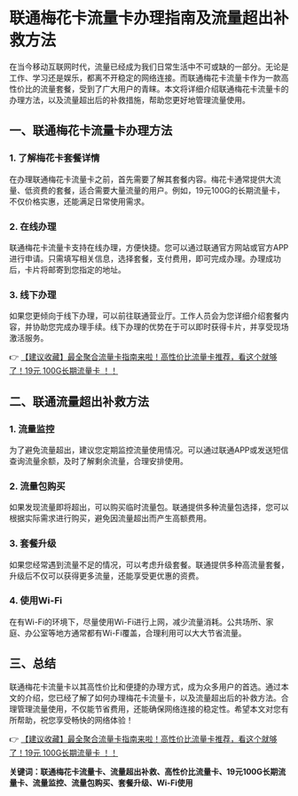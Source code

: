 # 联通梅花卡流量卡办理指南及流量超出补救方法

在当今移动互联网时代，流量已经成为我们日常生活中不可或缺的一部分。无论是工作、学习还是娱乐，都离不开稳定的网络连接。而联通梅花卡流量卡作为一款高性价比的流量套餐，受到了广大用户的青睐。本文将详细介绍联通梅花卡流量卡的办理方法，以及流量超出后的补救措施，帮助您更好地管理流量使用。

## 一、联通梅花卡流量卡办理方法

### 1. 了解梅花卡套餐详情
在办理联通梅花卡流量卡之前，首先需要了解其套餐内容。梅花卡通常提供大流量、低资费的套餐，适合需要大量流量的用户。例如，19元100G的长期流量卡，不仅价格实惠，还能满足日常使用需求。

### 2. 在线办理
联通梅花卡流量卡支持在线办理，方便快捷。您可以通过联通官方网站或官方APP进行申请。只需填写相关信息，选择套餐，支付费用，即可完成办理。办理成功后，卡片将邮寄到您指定的地址。

### 3. 线下办理
如果您更倾向于线下办理，可以前往联通营业厅。工作人员会为您详细介绍套餐内容，并协助您完成办理手续。线下办理的优势在于可以即时获得卡片，并享受现场激活服务。

👉 [【建议收藏】最全聚合流量卡指南来啦！高性价比流量卡推荐，看这个就够了！19元 100G长期流量卡 ！！](https://bit.ly/Liuliangka)

## 二、联通流量超出补救方法

### 1. 流量监控
为了避免流量超出，建议您定期监控流量使用情况。可以通过联通APP或发送短信查询流量余额，及时了解剩余流量，合理安排使用。

### 2. 流量包购买
如果发现流量即将超出，可以购买临时流量包。联通提供多种流量包选择，您可以根据实际需求进行购买，避免因流量超出而产生高额费用。

### 3. 套餐升级
如果您经常遇到流量不足的情况，可以考虑升级套餐。联通提供多种高流量套餐，升级后不仅可以获得更多流量，还能享受更优惠的资费。

### 4. 使用Wi-Fi
在有Wi-Fi的环境下，尽量使用Wi-Fi进行上网，减少流量消耗。公共场所、家庭、办公室等地方通常都有Wi-Fi覆盖，合理利用可以大大节省流量。

## 三、总结

联通梅花卡流量卡以其高性价比和便捷的办理方式，成为众多用户的首选。通过本文的介绍，您已经了解了如何办理梅花卡流量卡，以及流量超出后的补救方法。合理管理流量使用，不仅能节省费用，还能确保网络连接的稳定性。希望本文对您有所帮助，祝您享受畅快的网络体验！

👉 [【建议收藏】最全聚合流量卡指南来啦！高性价比流量卡推荐，看这个就够了！19元 100G长期流量卡 ！！](https://bit.ly/Liuliangka)

**关键词：联通梅花卡流量卡、流量超出补救、高性价比流量卡、19元100G长期流量卡、流量监控、流量包购买、套餐升级、Wi-Fi使用**